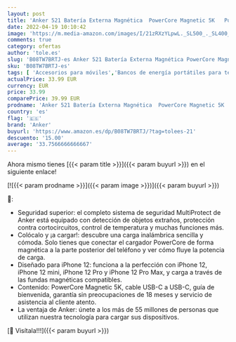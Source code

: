 ```yaml
---
layout: post
title: 'Anker 521 Batería Externa Magnética  PowerCore Magnetic 5K   Powerbank inalámbrica portátil con 5.000mAh y Cable de Carga USB-C  Compatible con iPhone 13 Serie/iPhone 12 Serie'
date: 2022-04-19 10:10:42
image: 'https://m.media-amazon.com/images/I/21zRXzYLpwL._SL500_._SL400_.jpg'
comments: true
category: ofertas
author: 'tole.es'
slug: 'B08TW7BRTJ-es Anker 521 Batería Externa Magnética PowerCore Magnetic 5K...'
sku: 'B08TW7BRTJ-es'
tags: [ 'Accesorios para móviles','Bancos de energía portátiles para teléfonos móviles','Cargadores para móviles','Comunicación móvil y accesorios','Electrónica','anker','iphone','🇪🇸', ]
actualPrice: 33.99 EUR
currency: EUR
price: 33.99
comparePrice: 39.99 EUR
prodname: 'Anker 521 Batería Externa Magnética  PowerCore Magnetic 5K   Powerbank inalámbrica portátil con 5.000mAh y Cable de Carga USB-C  Compatible con iPhone 13 Serie/iPhone 12 Serie'
country: 'es'
flag: '🇪🇸'
brand: 'Anker'
buyurl: 'https://www.amazon.es/dp/B08TW7BRTJ/?tag=tolees-21'
descuento: '15.00'
average: '33.7566666666667'
---
```


Ahora mismo tienes [{{< param title >}}]({{< param buyurl >}}) en el siguiente enlace!

[![{{< param prodname >}}]({{< param image >}})]({{< param buyurl >}})

🔎:

- Seguridad superior: el completo sistema de seguridad MultiProtect de Anker está equipado con detección de objetos extraños, protección contra cortocircuitos, control de temperatura y muchas funciones más.
- Colócalo y ¡a cargar!: descubre una carga inalámbrica sencilla y cómoda. Solo tienes que conectar el cargador PowerCore de forma magnética a la parte posterior del teléfono y ver cómo fluye la potencia de carga.
- Diseñado para iPhone 12: funciona a la perfección con iPhone 12, iPhone 12 mini, iPhone 12 Pro y iPhone 12 Pro Max, y carga a través de las fundas magnéticas compatibles.
- Contenido: PowerCore Magnetic 5K, cable USB-C a USB-C, guía de bienvenida, garantía sin preocupaciones de 18 meses y servicio de asistencia al cliente atento.
- La ventaja de Anker: únete a los más de 55 millones de personas que utilizan nuestra tecnología para cargar sus dispositivos.

[🛒 Visítala!!!]({{< param buyurl >}})
